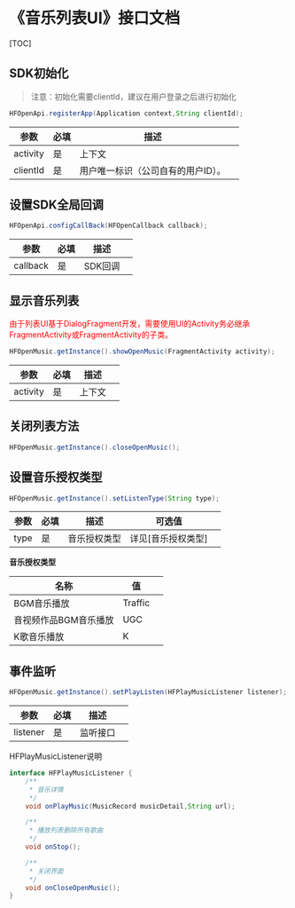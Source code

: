 # 《音乐列表UI》接口文档
[TOC]
## SDK初始化
>  注意：初始化需要clientId，建议在用户登录之后进行初始化

```java
HFOpenApi.registerApp(Application context,String clientId);
```
| 参数     | 必填 | 描述                               |      |
| -------- | ---- | ---------------------------------- | ---- |
| activity | 是   | 上下文                             |      |
| clientId | 是   | 用户唯一标识（公司自有的用户ID）。 |      |

## 设置SDK全局回调
```java
HFOpenApi.configCallBack(HFOpenCallback callback);
```
| 参数     | 必填 | 描述    |      |
| -------- | ---- | ------- | ---- |
| callback | 是   | SDK回调 |      |


## 显示音乐列表
<font color='#FF0000'>由于列表UI基于DialogFragment开发，需要使用UI的Activity务必继承FragmentActivity或FragmentActivity的子类。</font>
```java
HFOpenMusic.getInstance().showOpenMusic(FragmentActivity activity);
```
| 参数     | 必填 | 描述   |      |
| -------- | ---- | ------ | ---- |
| activity | 是   | 上下文 |      |

## 关闭列表方法
```java
HFOpenMusic.getInstance().closeOpenMusic();
```

## 设置音乐授权类型
```java
HFOpenMusic.getInstance().setListenType(String type);
```
| 参数 | 必填 | 描述         | 可选值             |      |
| ---- | ---- | ------------ | ------------------ | ---- |
| type | 是   | 音乐授权类型 | 详见[音乐授权类型] |      |

**音乐授权类型**

| 名称                  | 值      |      |
| --------------------- | ------- | ---- |
| BGM音乐播放           | Traffic |      |
| 音视频作品BGM音乐播放 | UGC     |      |
| K歌音乐播放           | K       |      |


## 事件监听
```java
HFOpenMusic.getInstance().setPlayListen(HFPlayMusicListener listener);
```


| 参数     | 必填 | 描述     |      |
| -------- | ---- | -------- | ---- |
| listener | 是   | 监听接口 |      |

HFPlayMusicListener说明

```java
interface HFPlayMusicListener {
    /**
     * 音乐详情
     */
    void onPlayMusic(MusicRecord musicDetail,String url);

    /**
     * 播放列表删除所有歌曲
     */
    void onStop();

    /**
     * 关闭界面
     */
    void onCloseOpenMusic();
}
```